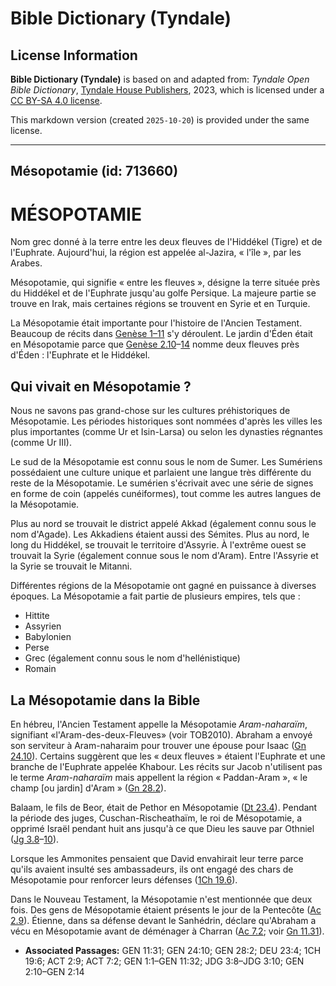 # Bible Dictionary (Tyndale)

## License Information

**Bible Dictionary (Tyndale)** is based on and adapted from: _Tyndale Open Bible Dictionary_, [Tyndale House Publishers](https://tyndaleopenresources.com/), 2023, which is licensed under a [CC BY-SA 4.0 license](https://creativecommons.org/licenses/by-sa/4.0/legalcode.en).

This markdown version (created `2025-10-20`) is provided under the same license.



--------------------------------

## Mésopotamie (id: 713660)

MÉSOPOTAMIE
===========

Nom grec donné à la terre entre les deux fleuves de l'Hiddékel (Tigre) et de l'Euphrate. Aujourd'hui, la région est appelée al\-Jazira, « l'île », par les Arabes.

Mésopotamie, qui signifie « entre les fleuves », désigne la terre située près du Hiddékel et de l'Euphrate jusqu'au golfe Persique. La majeure partie se trouve en Irak, mais certaines régions se trouvent en Syrie et en Turquie.

La Mésopotamie était importante pour l'histoire de l'Ancien Testament. Beaucoup de récits dans [Genèse 1–11](https://ref.ly/Gen1:1-Gen11:32) s'y déroulent. Le jardin d'Éden était en Mésopotamie parce que [Genèse 2\.10](https://ref.ly/Gen2:10-Gen2:14)–[14](https://ref.ly/Gen2:10-Gen2:14) nomme deux fleuves près d'Éden : l'Euphrate et le Hiddékel.

Qui vivait en Mésopotamie ?
---------------------------

Nous ne savons pas grand\-chose sur les cultures préhistoriques de Mésopotamie. Les périodes historiques sont nommées d'après les villes les plus importantes (comme Ur et Isin\-Larsa) ou selon les dynasties régnantes (comme Ur III).

Le sud de la Mésopotamie est connu sous le nom de Sumer. Les Sumériens possédaient une culture unique et parlaient une langue très différente du reste de la Mésopotamie. Le sumérien s'écrivait avec une série de signes en forme de coin (appelés cunéiformes), tout comme les autres langues de la Mésopotamie.

Plus au nord se trouvait le district appelé Akkad (également connu sous le nom d'Agade). Les Akkadiens étaient aussi des Sémites. Plus au nord, le long du Hiddékel, se trouvait le territoire d'Assyrie. À l'extrême ouest se trouvait la Syrie (également connue sous le nom d'Aram). Entre l'Assyrie et la Syrie se trouvait le Mitanni.

Différentes régions de la Mésopotamie ont gagné en puissance à diverses époques. La Mésopotamie a fait partie de plusieurs empires, tels que :

* Hittite
* Assyrien
* Babylonien
* Perse
* Grec (également connu sous le nom d'hellénistique)
* Romain

La Mésopotamie dans la Bible
----------------------------

En hébreu, l'Ancien Testament appelle la Mésopotamie *Aram\-naharaïm*, signifiant «l'Aram\-des\-deux\-Fleuves» (voir TOB2010\). Abraham a envoyé son serviteur à Aram\-naharaim pour trouver une épouse pour Isaac ([Gn 24\.10](https://ref.ly/Gen24:10)). Certains suggèrent que les « deux fleuves » étaient l'Euphrate et une branche de l'Euphrate appelée Khabour. Les récits sur Jacob n'utilisent pas le terme *Aram\-naharaïm* mais appellent la région « Paddan\-Aram », « le champ \[ou jardin] d'Aram » ([Gn 28\.2](https://ref.ly/Gen28:2)).

Balaam, le fils de Beor, était de Pethor en Mésopotamie ([Dt 23\.4](https://ref.ly/Deut23:4)). Pendant la période des juges, Cuschan\-Rischeathaïm, le roi de Mésopotamie, a opprimé Israël pendant huit ans jusqu'à ce que Dieu les sauve par Othniel ([Jg 3\.8](https://ref.ly/Judg3:8-Judg3:10)–[10](https://ref.ly/Judg3:8-Judg3:10)).

Lorsque les Ammonites pensaient que David envahirait leur terre parce qu'ils avaient insulté ses ambassadeurs, ils ont engagé des chars de Mésopotamie pour renforcer leurs défenses ([1Ch 19\.6](https://ref.ly/1Chr19:6)).

Dans le Nouveau Testament, la Mésopotamie n'est mentionnée que deux fois. Des gens de Mésopotamie étaient présents le jour de la Pentecôte ([Ac 2\.9](https://ref.ly/Acts2:9)). Étienne, dans sa défense devant le Sanhédrin, déclare qu'Abraham a vécu en Mésopotamie avant de déménager à Charran ([Ac 7\.2](https://ref.ly/Acts7:2); voir [Gn 11\.31](https://ref.ly/Gen11:31)).

* **Associated Passages:** GEN 11:31; GEN 24:10; GEN 28:2; DEU 23:4; 1CH 19:6; ACT 2:9; ACT 7:2; GEN 1:1–GEN 11:32; JDG 3:8–JDG 3:10; GEN 2:10–GEN 2:14

